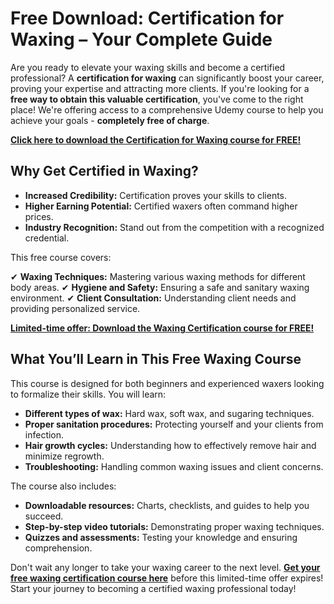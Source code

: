 # Free Download: Certification for Waxing – Your Complete Guide

Are you ready to elevate your waxing skills and become a certified professional? A **certification for waxing** can significantly boost your career, proving your expertise and attracting more clients. If you're looking for a **free way to obtain this valuable certification**, you've come to the right place! We're offering access to a comprehensive Udemy course to help you achieve your goals - **completely free of charge**.

[**Click here to download the Certification for Waxing course for FREE!**](https://udemywork.com/certification-for-waxing)

## Why Get Certified in Waxing?

*   **Increased Credibility:** Certification proves your skills to clients.
*   **Higher Earning Potential:** Certified waxers often command higher prices.
*   **Industry Recognition:** Stand out from the competition with a recognized credential.

This free course covers:

✔   **Waxing Techniques:** Mastering various waxing methods for different body areas.
✔   **Hygiene and Safety:** Ensuring a safe and sanitary waxing environment.
✔   **Client Consultation:** Understanding client needs and providing personalized service.

[**Limited-time offer: Download the Waxing Certification course for FREE!**](https://udemywork.com/certification-for-waxing)

## What You’ll Learn in This Free Waxing Course

This course is designed for both beginners and experienced waxers looking to formalize their skills. You will learn:

*   **Different types of wax:** Hard wax, soft wax, and sugaring techniques.
*   **Proper sanitation procedures:** Protecting yourself and your clients from infection.
*   **Hair growth cycles:** Understanding how to effectively remove hair and minimize regrowth.
*   **Troubleshooting:** Handling common waxing issues and client concerns.

The course also includes:

*   **Downloadable resources:** Charts, checklists, and guides to help you succeed.
*   **Step-by-step video tutorials:** Demonstrating proper waxing techniques.
*   **Quizzes and assessments:** Testing your knowledge and ensuring comprehension.

Don't wait any longer to take your waxing career to the next level. **[Get your free waxing certification course here](https://udemywork.com/certification-for-waxing)** before this limited-time offer expires! Start your journey to becoming a certified waxing professional today!
